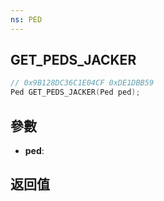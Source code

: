 ```yaml
---
ns: PED
---
```

## GET_PEDS_JACKER

```c
// 0x9B128DC36C1E04CF 0xDE1DBB59
Ped GET_PEDS_JACKER(Ped ped);
```


## 參數
* **ped**: 

## 返回值
